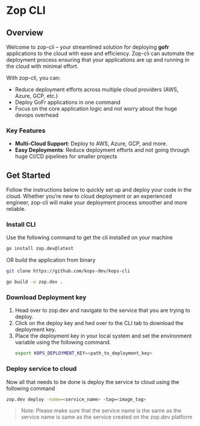 # Zop CLI

## Overview

Welcome to zop-cli – your streamlined solution for deploying **gofr** applications to the cloud with ease and efficiency. 
Zop-cli can automate the deployment process ensuring that your applications are up and running in the cloud with minimal effort.

With zop-cli, you can:
- Reduce deployment efforts across multiple cloud providers (AWS, Azure, GCP, etc.)
- Deploy GoFr applications in one command
- Focus on the core application logic and not worry about the huge devops overhead

### Key Features
- **Multi-Cloud Support**: Deploy to AWS, Azure, GCP, and more.
- **Easy Deployments**: Reduce deployment efforts and not going through huge CI/CD pipelines for smaller projects

## Get Started

Follow the instructions below to quickly set up and deploy your code in the cloud. Whether you’re new to cloud deployment or an experienced engineer, zop-cli will make your deployment process smoother and more reliable.

### Install CLI
Use the following command to get the cli installed on your machine
```bash
go install zop.dev@latest
```
OR build the application from binary
```bash
git clone https://github.com/kops-dev/kops-cli

go build -o zop.dev .
```

### Download Deployment key
1. Head over to zop.dev and navigate to the service that you are trying to deploy.
2. Click on the deploy key and hed over to the CLI tab to download the deployment key.
3. Place the deployment key in your local system and set the environment variable using the following command.
    ```bash
    export KOPS_DEPLOYMENT_KEY=<path_to_deployment_key>
    ```
   
### Deploy service to cloud
Now all that needs to be done is deploy the service to cloud using the following command
```bash
zop.dev deploy -name=<service_name> -tag=<image_tag>
```
> Note: Please make sure that the service name is the same as the service name is same as the service created on the zop.dev platform